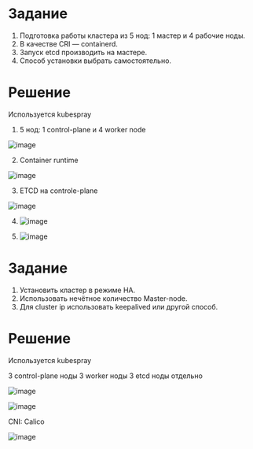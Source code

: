 # Задание
1. Подготовка работы кластера из 5 нод: 1 мастер и 4 рабочие ноды.
2. В качестве CRI — containerd.
3. Запуск etcd производить на мастере.
4. Способ установки выбрать самостоятельно.

# Решение
Используется kubespray

1. 5 нод: 1 control-plane и 4 worker node 

![image](https://github.com/Kul-RB/k8s/assets/53901269/bd9633aa-53c8-4912-b5cb-f99565954fa6)


2. Container runtime

![image](https://github.com/Kul-RB/k8s/assets/53901269/5e0276ae-7b2a-4234-9b62-2f009cf51ff0)

3. ETCD на controle-plane
   
![image](https://github.com/Kul-RB/k8s/assets/53901269/756049dd-c56e-49c8-93b4-5f5bb3f0bd4a)

4. ![image](https://github.com/Kul-RB/k8s/assets/53901269/a896a420-e2e4-495b-85b0-90ab72565f81)

5. ![image](https://github.com/Kul-RB/k8s/assets/53901269/74b16140-f756-43a9-afdf-03b9a6b091a6)

# Задание
1. Установить кластер в режиме HA.
2. Использовать нечётное количество Master-node.
3. Для cluster ip использовать keepalived или другой способ.

# Решение
Используется kubespray

3 control-plane ноды
3 worker ноды
3 etcd ноды отдельно

![image](https://github.com/Kul-RB/k8s/assets/53901269/846f0ea7-34be-426a-8068-9093d8842b9a)

![image](https://github.com/Kul-RB/k8s/assets/53901269/cc7decf6-07ce-46be-9ff3-faa6422abdc4)

CNI: Calico

![image](https://github.com/Kul-RB/k8s/assets/53901269/28259512-df32-445e-939a-8583e47862b8)

